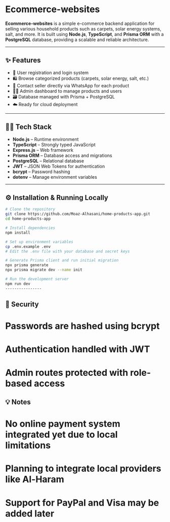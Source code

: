 # Ecommerce-websites

**Ecommerce-websites** is a simple e-commerce backend application for selling various household products such as carpets, solar energy systems, salt, and more. It is built using **Node.js**, **TypeScript**, and **Prisma ORM** with a **PostgreSQL** database, providing a scalable and reliable architecture.

---

## ✨ Features

- 🔐 User registration and login system  
- 🛍️ Browse categorized products (carpets, solar energy, salt, etc.)  
- 💬 Contact seller directly via WhatsApp for each product  
- 🧑‍💼 Admin dashboard to manage products and users  
- 🗃️ Database managed with Prisma + PostgreSQL  
- ☁️ Ready for cloud deployment  

---

## 🧑‍💻 Tech Stack

- **Node.js** – Runtime environment  
- **TypeScript** – Strongly typed JavaScript  
- **Express.js** – Web framework  
- **Prisma ORM** – Database access and migrations  
- **PostgreSQL** – Relational database  
- **JWT** – JSON Web Tokens for authentication  
- **bcrypt** – Password hashing  
- **dotenv** – Manage environment variables  

---

## ⚙️ Installation & Running Locally

```bash
# Clone the repository
git clone https://github.com/Moaz-Alhasani/home-products-app.git
cd home-products-app

# Install dependencies
npm install

# Set up environment variables
cp .env.example .env
# Edit the .env file with your database and secret keys

# Generate Prisma client and run initial migration
npx prisma generate
npx prisma migrate dev --name init

# Run the development server
npm run dev
----------------
```

## 🔐 Security
 # Passwords are hashed using bcrypt

# Authentication handled with JWT

# Admin routes protected with role-based access

## 💡 Notes
# No online payment system integrated yet due to local limitations

# Planning to integrate local providers like Al-Haram

# Support for PayPal and Visa may be added later


